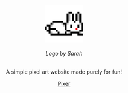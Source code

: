 <div align="center">
  
  <p>
    <img src="images/pixer-logo-white.png" width="100px" align="center">  
  </p>  
  
  <h6>
   Logo by Sarah
  </h6>

  <p>
    A simple pixel art website made purely for fun!
  </p>


  <a href="https://buvuw.github.io/Pixer/">
   Pixer
  </a>
  
</div>
